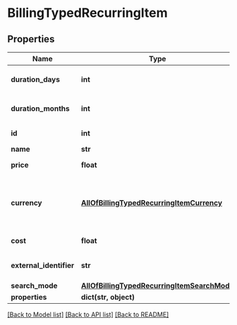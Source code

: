 # BillingTypedRecurringItem

## Properties
Name | Type | Description | Notes
------------ | ------------- | ------------- | -------------
**duration_days** | **int** | Recurring duration/interval in days | [optional] 
**duration_months** | **int** | Recurring duration/interval in months | [optional] 
**id** | **int** | OfficeGuy identifier | [optional] 
**name** | **str** | Item name | [optional] 
**price** | **float** | Item price (for single unit) | [optional] 
**currency** | [**AllOfBillingTypedRecurringItemCurrency**](AllOfBillingTypedRecurringItemCurrency.md) | Price currency&lt;div&gt;&lt;i&gt;Leave empty for company default&lt;/i&gt;&lt;/div&gt; | [optional] 
**cost** | **float** | Item cost (for single unit) | [optional] 
**external_identifier** | **str** | Customer external identifier | [optional] 
**search_mode** | [**AllOfBillingTypedRecurringItemSearchMode**](AllOfBillingTypedRecurringItemSearchMode.md) |  | [optional] 
**properties** | **dict(str, object)** | Entity fields | [optional] 

[[Back to Model list]](../README.md#documentation-for-models) [[Back to API list]](../README.md#documentation-for-api-endpoints) [[Back to README]](../README.md)

